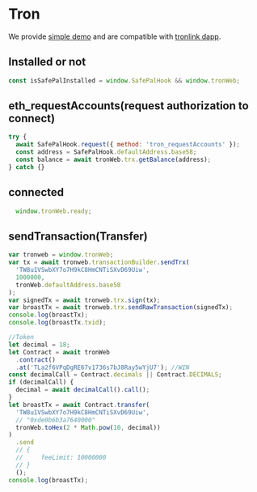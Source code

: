 # Tron


We provide [simple demo](https://github.com/SafePalWallet/safepal-docs/tree/main/example/tron/dapp) and are compatible with [tronlink dapp](https://developers.tron.network/docs/tronlink-integration).


## Installed or not

```js
const isSafePalInstalled = window.SafePalHook && window.tronWeb;
```

## eth_requestAccounts(request authorization to connect)

```js
try {
  await SafePalHook.request({ method: 'tron_requestAccounts' });
  const address = SafePalHook.defaultAddress.base58;
  const balance = await tronWeb.trx.getBalance(address);
} catch {}
```

## connected

```js
  window.tronWeb.ready;
```

## sendTransaction(Transfer)

```js
var tronweb = window.tronWeb;
var tx = await tronweb.transactionBuilder.sendTrx(
  'TW8u1VSwbXY7o7H9kC8HmCNTiSXvD69Uiw',
  1000000,
  tronWeb.defaultAddress.base58
);
var signedTx = await tronweb.trx.sign(tx);
var broastTx = await tronweb.trx.sendRawTransaction(signedTx);
console.log(broastTx);
console.log(broastTx.txid);

//Token
let decimal = 18;
let Contract = await tronWeb
  .contract()
  .at('TLa2f6VPqDgRE67v1736s7bJ8Ray5wYjU7'); //WIN
const decimalCall = Contract.decimals || Contract.DECIMALS;
if (decimalCall) {
  decimal = await decimalCall().call();
}
let broastTx = await Contract.transfer(
  'TW8u1VSwbXY7o7H9kC8HmCNTiSXvD69Uiw',
  // "0xde0b6b3a7640000"
  tronWeb.toHex(2 * Math.pow(10, decimal))
)
  .send
  // {
  //     feeLimit: 10000000
  // }
  ();
console.log(broastTx);
```

